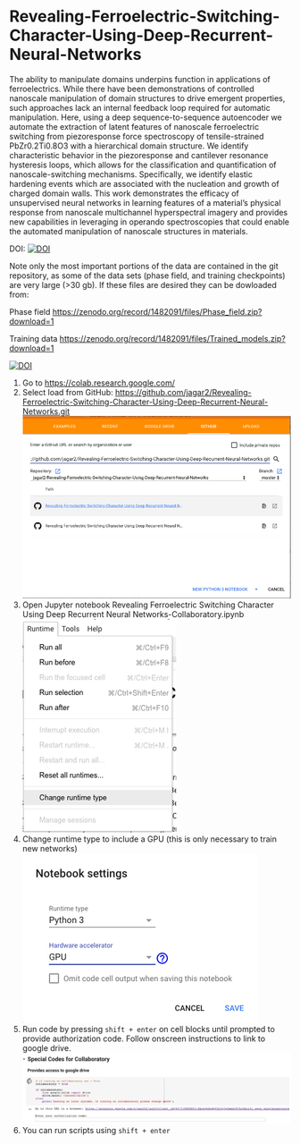 # Revealing-Ferroelectric-Switching-Character-Using-Deep-Recurrent-Neural-Networks
The ability to manipulate domains underpins function in applications of ferroelectrics. While there have been demonstrations of controlled nanoscale manipulation of domain structures to drive emergent properties, such approaches lack an internal feedback loop required for automatic manipulation. Here, using a deep sequence-to-sequence autoencoder we automate the extraction of latent features of nanoscale ferroelectric switching from piezoresponse force spectroscopy of tensile-strained PbZr0.2Ti0.8O3 with a hierarchical domain structure. We identify characteristic behavior in the piezoresponse and cantilever resonance hysteresis loops, which allows for the classification and quantification of nanoscale-switching mechanisms. Specifically, we identify elastic hardening events which are associated with the nucleation and growth of charged domain walls. This work demonstrates the efficacy of unsupervised neural networks in learning features of a material’s physical response from nanoscale multichannel hyperspectral imagery and provides new capabilities in leveraging in operando spectroscopies that could enable the automated manipulation of nanoscale structures in materials.

DOI: [![DOI](https://zenodo.org/badge/92891308.svg)](https://zenodo.org/badge/latestdoi/92891308)

Note only the most important portions of the data are contained in the git repository, as some of the data sets (phase field, and training checkpoints) are very large (>30 gb). If these files are desired they can be dowloaded from: 

Phase field
https://zenodo.org/record/1482091/files/Phase_field.zip?download=1

Training data
https://zenodo.org/record/1482091/files/Trained_models.zip?download=1

[![DOI](https://zenodo.org/badge/DOI/10.5281/zenodo.1482091.svg)](https://doi.org/10.5281/zenodo.1482091)


1. Go to https://colab.research.google.com/
2. Select load from GitHub: https://github.com/jagar2/Revealing-Ferroelectric-Switching-Character-Using-Deep-Recurrent-Neural-Networks.git
![](Readme_images/Image1.png)
3. Open Jupyter notebook Revealing Ferroelectric Switching Character Using Deep Recurrent Neural Networks-Collaboratory.ipynb
![](Readme_images/Image2.png)
4. Change runtime type to include a GPU (this is only necessary to train new networks)
![](Readme_images/Image3.png)
5. Run code by pressing `shift + enter` on cell blocks until prompted to provide authorization code. Follow onscreen instructions to link to google drive.
![](Readme_images/Image4.png)
6. You can run scripts using `shift + enter`
 
